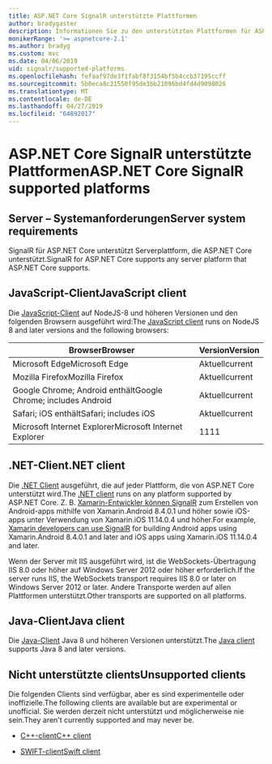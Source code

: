 ```yaml
---
title: ASP.NET Core SignalR unterstützte Plattformen
author: bradygaster
description: Informationen Sie zu den unterstützten Plattformen für ASP.NET Core SignalR.
monikerRange: '>= aspnetcore-2.1'
ms.author: bradyg
ms.custom: mvc
ms.date: 04/06/2019
uid: signalr/supported-platforms
ms.openlocfilehash: fefaaf97de3f1fabf8f3154bf5b4ccb37195ccff
ms.sourcegitcommit: 5b0eca8c21550f95de3bb21096bd4fd4d9098026
ms.translationtype: MT
ms.contentlocale: de-DE
ms.lasthandoff: 04/27/2019
ms.locfileid: "64892017"
---
```

# <a name="aspnet-core-signalr-supported-platforms"></a><span data-ttu-id="e0bd3-103">ASP.NET Core SignalR unterstützte Plattformen</span><span class="sxs-lookup"><span data-stu-id="e0bd3-103">ASP.NET Core SignalR supported platforms</span></span>

## <a name="server-system-requirements"></a><span data-ttu-id="e0bd3-104">Server – Systemanforderungen</span><span class="sxs-lookup"><span data-stu-id="e0bd3-104">Server system requirements</span></span>

<span data-ttu-id="e0bd3-105">SignalR für ASP.NET Core unterstützt Serverplattform, die ASP.NET Core unterstützt.</span><span class="sxs-lookup"><span data-stu-id="e0bd3-105">SignalR for ASP.NET Core supports any server platform that ASP.NET Core supports.</span></span>

## <a name="javascript-client"></a><span data-ttu-id="e0bd3-106">JavaScript-Client</span><span class="sxs-lookup"><span data-stu-id="e0bd3-106">JavaScript client</span></span>

<span data-ttu-id="e0bd3-107">Die [JavaScript-Client](https://www.npmjs.com/package/@aspnet/signalr) auf NodeJS-8 und höheren Versionen und den folgenden Browsern ausgeführt wird:</span><span class="sxs-lookup"><span data-stu-id="e0bd3-107">The [JavaScript client](https://www.npmjs.com/package/@aspnet/signalr) runs on NodeJS 8 and later versions and the following browsers:</span></span>

| <span data-ttu-id="e0bd3-108">Browser</span><span class="sxs-lookup"><span data-stu-id="e0bd3-108">Browser</span></span>                         | <span data-ttu-id="e0bd3-109">Version</span><span class="sxs-lookup"><span data-stu-id="e0bd3-109">Version</span></span> |
| ------------------------------- | ------- |
| <span data-ttu-id="e0bd3-110">Microsoft Edge</span><span class="sxs-lookup"><span data-stu-id="e0bd3-110">Microsoft Edge</span></span>                  | <span data-ttu-id="e0bd3-111">Aktuell</span><span class="sxs-lookup"><span data-stu-id="e0bd3-111">current</span></span> |
| <span data-ttu-id="e0bd3-112">Mozilla Firefox</span><span class="sxs-lookup"><span data-stu-id="e0bd3-112">Mozilla Firefox</span></span>                 | <span data-ttu-id="e0bd3-113">Aktuell</span><span class="sxs-lookup"><span data-stu-id="e0bd3-113">current</span></span> |
| <span data-ttu-id="e0bd3-114">Google Chrome; Android enthält</span><span class="sxs-lookup"><span data-stu-id="e0bd3-114">Google Chrome; includes Android</span></span> | <span data-ttu-id="e0bd3-115">Aktuell</span><span class="sxs-lookup"><span data-stu-id="e0bd3-115">current</span></span> |
| <span data-ttu-id="e0bd3-116">Safari; iOS enthält</span><span class="sxs-lookup"><span data-stu-id="e0bd3-116">Safari; includes iOS</span></span>            | <span data-ttu-id="e0bd3-117">Aktuell</span><span class="sxs-lookup"><span data-stu-id="e0bd3-117">current</span></span> |
| <span data-ttu-id="e0bd3-118">Microsoft Internet Explorer</span><span class="sxs-lookup"><span data-stu-id="e0bd3-118">Microsoft Internet Explorer</span></span>     | <span data-ttu-id="e0bd3-119">11</span><span class="sxs-lookup"><span data-stu-id="e0bd3-119">11</span></span>      |
 
## <a name="net-client"></a><span data-ttu-id="e0bd3-120">.NET-Client</span><span class="sxs-lookup"><span data-stu-id="e0bd3-120">.NET client</span></span>

<span data-ttu-id="e0bd3-121">Die [.NET Client](https://www.nuget.org/packages/Microsoft.AspNetCore.SignalR/) ausgeführt, die auf jeder Plattform, die von ASP.NET Core unterstützt wird.</span><span class="sxs-lookup"><span data-stu-id="e0bd3-121">The [.NET client](https://www.nuget.org/packages/Microsoft.AspNetCore.SignalR/) runs on any platform supported by ASP.NET Core.</span></span> <span data-ttu-id="e0bd3-122">Z. B. [Xamarin-Entwickler können SignalR](https://github.com/aspnet/Announcements/issues/305) zum Erstellen von Android-apps mithilfe von Xamarin.Android 8.4.0.1 und höher sowie iOS-apps unter Verwendung von Xamarin.iOS 11.14.0.4 und höher.</span><span class="sxs-lookup"><span data-stu-id="e0bd3-122">For example, [Xamarin developers can use SignalR](https://github.com/aspnet/Announcements/issues/305) for building Android apps using Xamarin.Android 8.4.0.1 and later and iOS apps using Xamarin.iOS 11.14.0.4 and later.</span></span>

<span data-ttu-id="e0bd3-123">Wenn der Server mit IIS ausgeführt wird, ist die WebSockets-Übertragung IIS 8.0 oder höher auf Windows Server 2012 oder höher erforderlich.</span><span class="sxs-lookup"><span data-stu-id="e0bd3-123">If the server runs IIS, the WebSockets transport requires IIS 8.0 or later on Windows Server 2012 or later.</span></span> <span data-ttu-id="e0bd3-124">Andere Transporte werden auf allen Plattformen unterstützt.</span><span class="sxs-lookup"><span data-stu-id="e0bd3-124">Other transports are supported on all platforms.</span></span>

## <a name="java-client"></a><span data-ttu-id="e0bd3-125">Java-Client</span><span class="sxs-lookup"><span data-stu-id="e0bd3-125">Java client</span></span>

<span data-ttu-id="e0bd3-126">Die [Java-Client](https://search.maven.org/artifact/com.microsoft.aspnet/signalr) Java 8 und höheren Versionen unterstützt.</span><span class="sxs-lookup"><span data-stu-id="e0bd3-126">The [Java client](https://search.maven.org/artifact/com.microsoft.aspnet/signalr) supports Java 8 and later versions.</span></span>

## <a name="unsupported-clients"></a><span data-ttu-id="e0bd3-127">Nicht unterstützte clients</span><span class="sxs-lookup"><span data-stu-id="e0bd3-127">Unsupported clients</span></span>

<span data-ttu-id="e0bd3-128">Die folgenden Clients sind verfügbar, aber es sind experimentelle oder inoffizielle.</span><span class="sxs-lookup"><span data-stu-id="e0bd3-128">The following clients are available but are experimental or unofficial.</span></span> <span data-ttu-id="e0bd3-129">Sie werden derzeit nicht unterstützt und möglicherweise nie sein.</span><span class="sxs-lookup"><span data-stu-id="e0bd3-129">They aren't currently supported and may never be.</span></span>

* [<span data-ttu-id="e0bd3-130">C++-client</span><span class="sxs-lookup"><span data-stu-id="e0bd3-130">C++ client</span></span>](https://github.com/aspnet/SignalR/tree/master/clients/cpp)

* [<span data-ttu-id="e0bd3-131">SWIFT-client</span><span class="sxs-lookup"><span data-stu-id="e0bd3-131">Swift client</span></span>](https://github.com/moozzyk/SignalR-Client-Swift)
